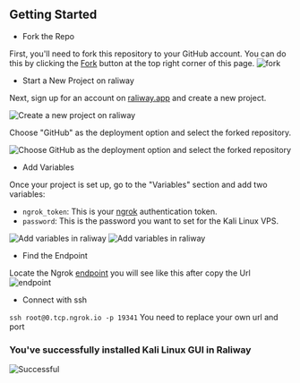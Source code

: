 ## Getting Started

- Fork the Repo

First, you'll need to fork this repository to your GitHub account. You can do this by clicking the [Fork](https://github.com/kavidu-dilhara/Kali-Linux-VPS/fork)
 button at the top right corner of this page.
![fork](https://github.com/kavidu-dilhara/Kali-Linux-VPS/blob/main/img/0.jpg)


- Start a New Project on raliway

Next, sign up for an account on [raliway.app](https://raliway.app) and create a new project.

![Create a new project on raliway](https://github.com/kavidu-dilhara/Kali-Linux-VPS/blob/main/img/1.jpg)

Choose "GitHub" as the deployment option and select the forked repository.

![Choose GitHub as the deployment option and select the forked repository](https://github.com/kavidu-dilhara/Kali-Linux-VPS/blob/main/img/3.jpg)

- Add Variables

Once your project is set up, go to the "Variables" section and add two variables:

- `ngrok_token`: This is your [ngrok](https://dashboard.ngrok.com/get-started/your-authtoken) authentication token.
- `password`: This is the password you want to set for the Kali Linux VPS.

![Add variables in raliway](https://github.com/kavidu-dilhara/Kali-Linux-VPS/blob/main/img/7.jpg)
![Add variables in raliway](https://github.com/kavidu-dilhara/Kali-Linux-VPS/blob/main/img/8.jpg)

- Find the Endpoint

Locate the Ngrok [endpoint](https://dashboard.ngrok.com/endpoint) you will see like this after copy the Url
![endpoint](https://github.com/kavidu-dilhara/Kali-Linux-VPS/blob/main/img/12.jpg)

- Connect with ssh

`ssh root@0.tcp.ngrok.io -p 19341`
You need to replace your own url and port

### You've successfully installed Kali Linux GUI in Raliway
![Successful](https://github.com/kavidu-dilhara/Kali-Linux-VPS/blob/main/img/14.jpg)
